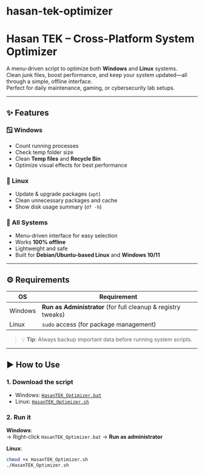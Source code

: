 # hasan-tek-optimizer

# Hasan TEK – Cross-Platform System Optimizer

A menu-driven script to optimize both **Windows** and **Linux** systems.  
Clean junk files, boost performance, and keep your system updated—all through a simple, offline interface.  
Perfect for daily maintenance, gaming, or cybersecurity lab setups.

---

## ✨ Features

### 🪟 Windows
- Count running processes  
- Check temp folder size  
- Clean **Temp files** and **Recycle Bin**  
- Optimize visual effects for best performance  

### 🐧 Linux
- Update & upgrade packages (`apt`)  
- Clean unnecessary packages and cache  
- Show disk usage summary (`df -h`)  

### 🎯 All Systems
- Menu-driven interface for easy selection  
- Works **100% offline**  
- Lightweight and safe  
- Built for **Debian/Ubuntu-based Linux** and **Windows 10/11**

---

## ⚙️ Requirements

| OS      | Requirement                     |
|---------|----------------------------------|
| Windows | **Run as Administrator** (for full cleanup & registry tweaks) |
| Linux   | `sudo` access (for package management) |

> 💡 **Tip**: Always backup important data before running system scripts.

---

## ▶️ How to Use

### 1. Download the script
- Windows: [`HasanTEK_Optimizer.bat`](link-to-your-file)  
- Linux: [`HasanTEK_Optimizer.sh`](link-to-your-file)

### 2. Run it

**Windows**:  
→ Right-click `HasanTEK_Optimizer.bat` → **Run as administrator**

**Linux**:  
```bash
chmod +x HasanTEK_Optimizer.sh
./HasanTEK_Optimizer.sh
